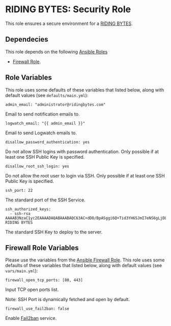 # RIDING BYTES: Security Role

This role ensures a secure environment for a [RIDING BYTES][1].

## Dependecies

This role depends on the following [Ansible Roles][5]

- [Firewall Role][8].

## Role Variables

This role uses some defaults of these variables that listed below, along with
default values (see `defaults/main.yml`):

    admin_email: "administrator@ridingbytes.com"

Email to send notification emails to.

    logwatch_email: "{{ admin_email }}"

Email to send Logwatch emails to.

    disallow_password_authentication: yes

Do not allow SSH logins with password authentication. Only possible if at least
one SSH Public Key is specified.

    disallow_root_ssh_login: yes

Do not allow the root user to login via SSH. Only possible if at least one SSH
Public Key is specified.

    ssh_port: 22

The standard port of the SSH Service.

    ssh_authorized_keys:
      - ssh-rsa AAAAB3NzaC1yc2EAAAADAQABAAABAQC63AC+dDO/BpASggi6Q+Tid3YH65JmI7eNS6gLjDL65N/LgxiDRniM7fF3RfrxoykCyEgFAIxWLQszIxvybbpwW16cpq5YrshBQ4eFxJ3/b2QhMH2lJzJoYi9RpLCILwp5qKCgX2ESURHEp+XJkRIdS3vk5nZZTQwWukjl2tQzF4kGpkGFoz+qnm6/00T8wdXJRnYZmRMVlXgfU+h0OhaO3EMNIlAPoY66liLMsHsiLfZyIkNjrSM07U/oMKcT2fmVeFnFvKO7TvWGgAXJrwl+bLlPb2NvCURFBd67w/i679YqvGUcd52If2j+ugy1KBrXX3FM+smY/ZlDh8UegA7B RIDING BYTES

The standard SSH Key to deploy to the server.


## Firewall Role Variables

Please use the variables from the [Ansible Firewall Role][8].
This role uses some defaults of these variables that listed below, along with
default values (see `vars/main.yml`):

    firewall_open_tcp_ports: [80, 443]

Input TCP open ports list.

Note: SSH Port is dynamically fetched and open by default.

    firewall_use_fail2ban: false

Enable [Fail2ban][9] service.

[1]:  http://ridingbytes.com "RIDING BYTES"
[2]:  https://www.vagrantup.com/docs/getting-started/ "Vagrant"
[3]:  https://www.ansible.com "Ansible"
[4]:  https://docs.ansible.com/ansible/playbooks.html "Ansible Playbook"
[5]:  https://docs.ansible.com/ansible/playbooks_roles.html "Ansible Roles"
[6]:  https://galaxy.ansible.com "Ansible Galaxy"
[7]:  https://docs.ansible.com/ansible/intro_inventory.html "Ansible Inventory"
[8]:  https://galaxy.ansible.com/HanXHX/firewall/ "Firewall"
[9]:  http://www.fail2ban.org/wiki/index.php/Main_Page "Firewall"
